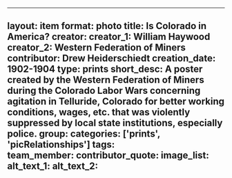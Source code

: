 
---
layout: item
format: photo
title: Is Colorado in America?
creator: 
    creator_1: William Haywood 
    creator_2: Western Federation of Miners
contributor: Drew Heiderschiedt
creation_date: 1902-1904
type: prints
short_desc: A poster created by the Western Federation of Miners during the Colorado Labor Wars concerning agitation in Telluride, Colorado for better working conditions, wages, etc. that was violently suppressed by local state institutions, especially police. 
group: 
categories: ['prints', 'picRelationships'] 
tags:  
team_member: 
contributor_quote: 
image_list: 
alt_text_1: 
alt_text_2: 
---